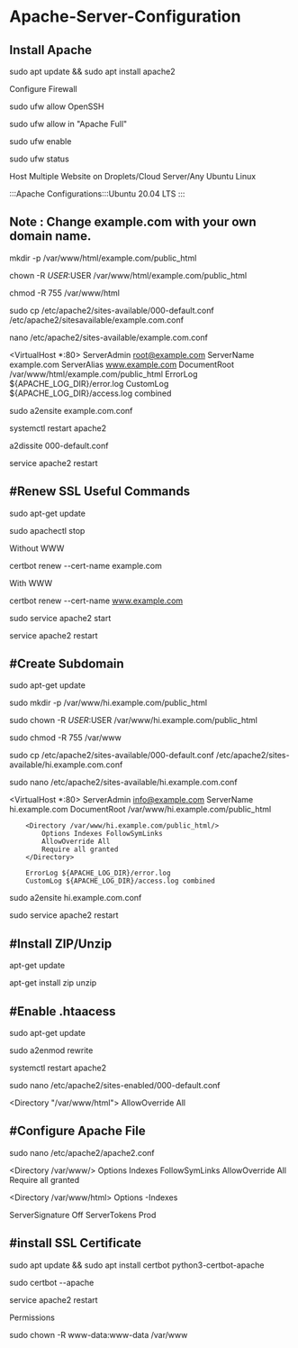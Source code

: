# Apache-Server-Configuration
Install Apache
---------------------------------------------------------
sudo apt update && sudo apt install apache2

Configure Firewall

sudo ufw allow OpenSSH


sudo ufw allow in "Apache Full"


sudo ufw enable


sudo ufw status


Host Multiple Website on Droplets/Cloud Server/Any Ubuntu Linux

:::Apache Configurations:::Ubuntu 20.04 LTS :::

Note : Change example.com with your own domain name.
------------------------------------------------------------------
mkdir -p /var/www/html/example.com/public_html

chown -R $USER:$USER /var/www/html/example.com/public_html

chmod -R 755 /var/www/html

sudo cp /etc/apache2/sites-available/000-default.conf /etc/apache2/sitesavailable/example.com.conf

nano /etc/apache2/sites-available/example.com.conf


<VirtualHost *:80>
ServerAdmin root@example.com
ServerName example.com
ServerAlias www.example.com
DocumentRoot /var/www/html/example.com/public_html
ErrorLog ${APACHE_LOG_DIR}/error.log
CustomLog ${APACHE_LOG_DIR}/access.log combined
</VirtualHost>


sudo a2ensite example.com.conf

systemctl restart apache2

a2dissite 000-default.conf

service apache2 restart

 

#Renew SSL Useful Commands
---------------------------------------------------------
sudo apt-get update


sudo apachectl stop

Without WWW

certbot renew --cert-name example.com 

With WWW

certbot renew --cert-name www.example.com 


sudo service apache2 start


service apache2 restart



#Create Subdomain
---------------------------------------------------------
sudo apt-get update

sudo mkdir -p /var/www/hi.example.com/public_html

sudo chown -R $USER:$USER /var/www/hi.example.com/public_html

sudo chmod -R 755 /var/www


sudo cp /etc/apache2/sites-available/000-default.conf /etc/apache2/sites-available/hi.example.com.conf


sudo nano /etc/apache2/sites-available/hi.example.com.conf


<VirtualHost *:80>
        ServerAdmin info@example.com
        ServerName hi.example.com
        DocumentRoot /var/www/hi.example.com/public_html

        <Directory /var/www/hi.example.com/public_html/>
            Options Indexes FollowSymLinks
            AllowOverride All
            Require all granted
        </Directory>

        ErrorLog ${APACHE_LOG_DIR}/error.log
        CustomLog ${APACHE_LOG_DIR}/access.log combined

</VirtualHost>


sudo a2ensite hi.example.com.conf


sudo service apache2 restart



#Install ZIP/Unzip
---------------------------------------------------------
apt-get update


apt-get install zip unzip

#Enable .htaacess
---------------------------------------------------------
sudo apt-get update


sudo a2enmod rewrite


systemctl restart apache2


sudo nano /etc/apache2/sites-enabled/000-default.conf


<Directory "/var/www/html">
  AllowOverride All
</Directory>

#Configure Apache File
---------------------------------------------------------
sudo nano /etc/apache2/apache2.conf


<Directory /var/www/>
    Options Indexes FollowSymLinks
    AllowOverride All
    Require all granted
 </Directory>


 <Directory /var/www/html>
    Options -Indexes
 </Directory>


 ServerSignature Off
 ServerTokens Prod

#install SSL Certificate
---------------------------------------------------------
sudo apt update && sudo apt install certbot python3-certbot-apache


sudo certbot --apache


service apache2 restart

Permissions

sudo chown -R www-data:www-data /var/www

